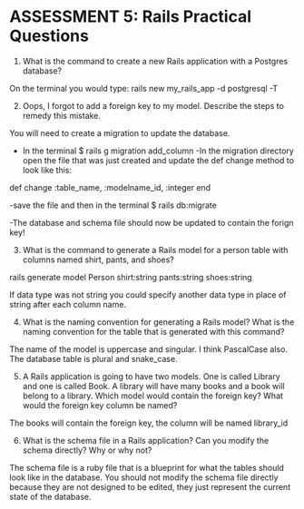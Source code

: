 # ASSESSMENT 5: Rails Practical Questions

1. What is the command to create a new Rails application with a Postgres database?

On the terminal you would type: 
rails new my_rails_app -d postgresql -T


2. Oops, I forgot to add a foreign key to my model. Describe the steps to remedy this mistake.

You will need to create a migration to update the database.
- In the terminal $ rails g migration add_column
-In the migration directory open the file that was just created and update the def change method to look like this:

def change
    :table_name, :modelname_id, :integer
end

-save the file and then in the terminal $ rails db:migrate

-The database and schema file should now be updated to contain the forign key!


3. What is the command to generate a Rails model for a person table with columns named shirt, pants, and shoes?

rails generate model Person shirt:string pants:string shoes:string

If data type was not string you could specify another data type in place of string after each column name.


4. What is the naming convention for generating a Rails model? What is the naming convention for the table that is generated with this command?

The name of the model is uppercase and singular. I think PascalCase also.
The database table is plural and snake_case.


5. A Rails application is going to have two models. One is called Library and one is called Book. A library will have many books and a book will belong to a library. Which model would contain the foreign key? What would the foreign key column be named?

The books will contain the foreign key, the column will be named library_id


6. What is the schema file in a Rails application? Can you modify the schema directly? Why or why not?

The schema file is a ruby file that is a blueprint for what the tables should look like in the database. You should not modify the schema file directly because they are not designed to be edited, they just represent the current state of the database.